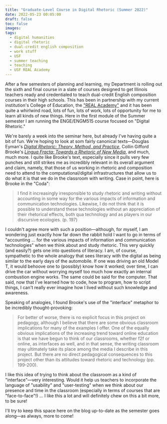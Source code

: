 ```yaml
---
title: "Graduate-Level Course in Digital Rhetoric (Summer 2022)"
date: 2022-05-23 00:05:00
draft: false
toc: false
images:
tags:
  - digital humanities
  - digital rhetoric
  - dual-credit english composition
  - work stuff
  - USF
  - summer teaching
  - teaching
  - USF REAL Academy
---
```


After a few semesters of planning and learning, my Department is rolling out the sixth and final course in a slate of courses designed to get Illinois teachers ready and credentialed to teach dual-credit English composition courses in their high schools. This has been in partnership with my current institution's College of Education, the ["REAL Academy"](https://www.stfrancis.edu/real/courses/) and it has been quite a whirlwind road, lots of fun, lots of work, lots of opportunity for me to learn all kinds of new things. Here in the first module of the Summer semester I am running the ENGE/ENGM515 course focused on "Digital Rhetoric."

We're barely a week into the seminar here, but already I've having quite a bit of fun. We're hoping to look at som fairly canonical texts—Douglas Eyman's [_Digital Rhetoric: Theory, Method, and Practice_](https://www.press.umich.edu/4536325/digital_rhetoric), Collin Gifford Brooke's [_Lingua Fracta: Towards a Rhetoric of New Media_](https://books.google.com/books/about/Lingua_Fracta.html?id=5CgLAQAAMAAJ), and much, much more. I quite like Brooke's text, especially since it pulls very few punches and still strikes me as incredibly relevant in its overall argument and claim, namely, that those of us working in rhetoric and composition need to attend to the computational/digital infrastructures that allow us to do what it is that we do in the classroom with writing. Case in point, here is Brooke in the "Coda": 

> I find it increasingly irresponsible to study rhetoric and writing without accounting in some way for the various impacts of information and communication technologies. Likewise, I do not think that it is possible to understand these technologies without an appreciation of their rhetorical effects, both qua technology and as players in our discursive ecologies. (p. 197)

I couldn't agree more with such a position—although, for myself, I am wondering just exactly how far down the rabbit hold I want to go in terms of "accounting ... for the various impacts of information and communication technologies" when we think about and study rhetoric. This very quickly (and easily?) gets one into questions of literacy. I am, of course, sympathetic to the whole analogy that sees literacy with the digital as being similar to the early days of the automobile. If one was driving an old Model T, it would behoove one to (possibly) know how it worked; over time, I can drive the car without worrying myself too much how exactly an internal combustion engine works. The same could be said for the computer. That said, now that I've learned how to code, how to program, how to script things, I can't really ever imagine how I lived without such knowledge and awareness. 

Speaking of analogies, I found Brooke's use of the "interface" metaphor to be incredibly thought-provoking:

> For better of worse, there is no explicit focus in this project on pedagogy, although I believe that there are some obvious classroom implications for many of the examples I offer. One of the equally obvious implications of the increasing trend toward online education is that we have begun to think of our classrooms, whether f2f or online, as interfaces as well, and in that sense, the writing classroom may ultimately take its place among the media I describe in this project. But there are no direct pedagogical consequences to this project other than its attitudes toward rhetoric and technology (pp. 199-200).

I like this idea of trying to think about the classroom as a kind of "interface"—very interesting. Would it help us teachers to incorporate the language of "usability" and "user-testing" when we think about our presence and time in the classroom (especially in terms of courses that are "face-to-face"!) ... I like this a lot and will definitely chew on this a bit more, to be sure!

I'll try to keep this space here on the blog up-to-date as the semester goes along—as always, more to come!
